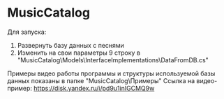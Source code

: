 # MusicCatalog
Для запуска:
1. Развернуть базу данных с песнями
2. Изменить на свои параметры 9 строку в "MusicCatalog\Models\InterfaceImplementations\DataFromDB.cs"

Примеры видео работы программы и структуры используемой базы данных показаны в папке "MusicCatalog\Примеры"
Ссылка на видео-пример: https://disk.yandex.ru/i/pd9u1inIGCMQ9w
